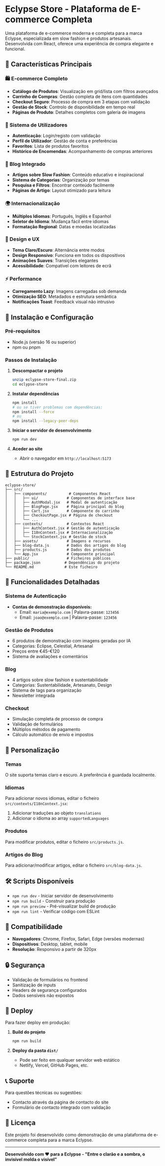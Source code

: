 # Eclypse Store - Plataforma de E-commerce Completa

Uma plataforma de e-commerce moderna e completa para a marca Eclypse, especializada em slow fashion e produtos artesanais. Desenvolvida com React, oferece uma experiência de compra elegante e funcional.

## 🌟 Características Principais

### 🛍️ E-commerce Completo
- **Catálogo de Produtos**: Visualização em grid/lista com filtros avançados
- **Carrinho de Compras**: Gestão completa de itens com quantidades
- **Checkout Seguro**: Processo de compra em 3 etapas com validação
- **Gestão de Stock**: Controlo de disponibilidade em tempo real
- **Páginas de Produto**: Detalhes completos com galeria de imagens

### 👤 Sistema de Utilizadores
- **Autenticação**: Login/registo com validação
- **Perfil de Utilizador**: Gestão de conta e preferências
- **Favoritos**: Lista de produtos favoritos
- **Histórico de Encomendas**: Acompanhamento de compras anteriores

### 📝 Blog Integrado
- **Artigos sobre Slow Fashion**: Conteúdo educativo e inspiracional
- **Sistema de Categorias**: Organização por temas
- **Pesquisa e Filtros**: Encontrar conteúdo facilmente
- **Páginas de Artigo**: Layout otimizado para leitura

### 🌍 Internacionalização
- **Múltiplos Idiomas**: Português, Inglês e Espanhol
- **Seletor de Idioma**: Mudança fácil entre idiomas
- **Formatação Regional**: Datas e moedas localizadas

### 🎨 Design e UX
- **Tema Claro/Escuro**: Alternância entre modos
- **Design Responsivo**: Funciona em todos os dispositivos
- **Animações Suaves**: Transições elegantes
- **Acessibilidade**: Compatível com leitores de ecrã

### ⚡ Performance
- **Carregamento Lazy**: Imagens carregadas sob demanda
- **Otimização SEO**: Metadados e estrutura semântica
- **Notificações Toast**: Feedback visual não intrusivo

## 🚀 Instalação e Configuração

### Pré-requisitos
- Node.js (versão 16 ou superior)
- npm ou pnpm

### Passos de Instalação

1. **Descompactar o projeto**
   ```bash
   unzip eclypse-store-final.zip
   cd eclypse-store
   ```

2. **Instalar dependências**
   ```bash
   npm install
   # ou se tiver problemas com dependências:
   npm install --force
   # ou
   npm install --legacy-peer-deps
   ```

3. **Iniciar o servidor de desenvolvimento**
   ```bash
   npm run dev
   ```

4. **Aceder ao site**
   - Abrir o navegador em `http://localhost:5173`

## 📁 Estrutura do Projeto

```
eclypse-store/
├── src/
│   ├── components/          # Componentes React
│   │   ├── ui/             # Componentes de interface base
│   │   ├── AuthModal.jsx   # Modal de autenticação
│   │   ├── BlogPage.jsx    # Página principal do blog
│   │   ├── Cart.jsx        # Componente do carrinho
│   │   ├── CheckoutPage.jsx # Página de checkout
│   │   └── ...
│   ├── contexts/           # Contextos React
│   │   ├── AuthContext.jsx # Gestão de autenticação
│   │   ├── I18nContext.jsx # Internacionalização
│   │   └── StockContext.jsx # Gestão de stock
│   ├── assets/             # Imagens e recursos
│   ├── blog-data.js        # Dados dos artigos do blog
│   ├── products.js         # Dados dos produtos
│   └── App.jsx             # Componente principal
├── public/                 # Ficheiros públicos
├── package.json           # Dependências do projeto
└── README.md              # Este ficheiro
```

## 🔧 Funcionalidades Detalhadas

### Sistema de Autenticação
- **Contas de demonstração disponíveis:**
  - Email: `maria@exemplo.com` | Palavra-passe: `123456`
  - Email: `joao@exemplo.com` | Palavra-passe: `123456`

### Gestão de Produtos
- 6 produtos de demonstração com imagens geradas por IA
- Categorias: Eclipse, Celestial, Artesanal
- Preços entre €45-€120
- Sistema de avaliações e comentários

### Blog
- 4 artigos sobre slow fashion e sustentabilidade
- Categorias: Sustentabilidade, Artesanato, Design
- Sistema de tags para organização
- Newsletter integrada

### Checkout
- Simulação completa de processo de compra
- Validação de formulários
- Múltiplos métodos de pagamento
- Cálculo automático de envio e impostos

## 🎨 Personalização

### Temas
O site suporta temas claro e escuro. A preferência é guardada localmente.

### Idiomas
Para adicionar novos idiomas, editar o ficheiro `src/contexts/I18nContext.jsx`:
1. Adicionar traduções ao objeto `translations`
2. Adicionar o idioma ao array `supportedLanguages`

### Produtos
Para modificar produtos, editar o ficheiro `src/products.js`.

### Artigos do Blog
Para adicionar/modificar artigos, editar o ficheiro `src/blog-data.js`.

## 🛠️ Scripts Disponíveis

- `npm run dev` - Iniciar servidor de desenvolvimento
- `npm run build` - Construir para produção
- `npm run preview` - Pré-visualizar build de produção
- `npm run lint` - Verificar código com ESLint

## 📱 Compatibilidade

- **Navegadores**: Chrome, Firefox, Safari, Edge (versões modernas)
- **Dispositivos**: Desktop, tablet, mobile
- **Resolução**: Responsivo a partir de 320px

## 🔒 Segurança

- Validação de formulários no frontend
- Sanitização de inputs
- Headers de segurança configurados
- Dados sensíveis não expostos

## 🚀 Deploy

Para fazer deploy em produção:

1. **Build do projeto**
   ```bash
   npm run build
   ```

2. **Deploy da pasta `dist/`**
   - Pode ser feito em qualquer servidor web estático
   - Netlify, Vercel, GitHub Pages, etc.

## 📞 Suporte

Para questões técnicas ou sugestões:
- Contacto através da página de contacto do site
- Formulário de contacto integrado com validação

## 📄 Licença

Este projeto foi desenvolvido como demonstração de uma plataforma de e-commerce completa para a marca Eclypse.

---

**Desenvolvido com ❤️ para a Eclypse - "Entre o clarão e a sombra, o invisível molda o visível"**
